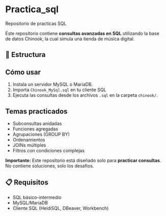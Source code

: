 
# Practica_sql
Repositorio de practicas SQL

Este repositorio contiene **consultas avanzadas en SQL** utilizando la base de datos Chinook, la cual simula una tienda de música digital.

## 📂 Estructura

## Cómo usar

1. Instala un servidor MySQL o MariaDB.
2. Importa `Chinook_MySql.sql` en tu cliente SQL 
3. Ejecuta las consultas desde los archivos `.sql` en la carpeta `chinook/`.

## Temas practicados

- Subconsultas anidadas
- Funciones agregadas
- Agrupaciones (GROUP BY)
- Ordenamientos
- JOINs múltiples
- Filtros con condiciones complejas

**Importante:** Este repositorio está diseñado solo para **practicar consultas**. No contiene soluciones, solo los desafíos.

## 📋 Requisitos

- SQL básico-intermedio
- MySQL/MariaDB
- Cliente SQL (HeidiSQL, DBeaver, Workbench)


